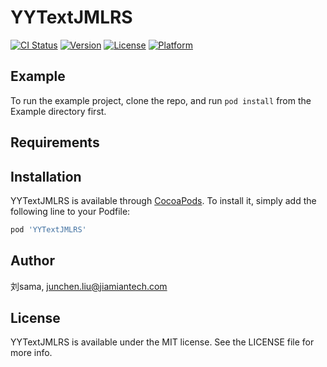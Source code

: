 # YYTextJMLRS

[![CI Status](https://img.shields.io/travis/刘sama/YYTextJMLRS.svg?style=flat)](https://travis-ci.org/刘sama/YYTextJMLRS)
[![Version](https://img.shields.io/cocoapods/v/YYTextJMLRS.svg?style=flat)](https://cocoapods.org/pods/YYTextJMLRS)
[![License](https://img.shields.io/cocoapods/l/YYTextJMLRS.svg?style=flat)](https://cocoapods.org/pods/YYTextJMLRS)
[![Platform](https://img.shields.io/cocoapods/p/YYTextJMLRS.svg?style=flat)](https://cocoapods.org/pods/YYTextJMLRS)

## Example

To run the example project, clone the repo, and run `pod install` from the Example directory first.

## Requirements

## Installation

YYTextJMLRS is available through [CocoaPods](https://cocoapods.org). To install
it, simply add the following line to your Podfile:

```ruby
pod 'YYTextJMLRS'
```

## Author

刘sama, junchen.liu@jiamiantech.com

## License

YYTextJMLRS is available under the MIT license. See the LICENSE file for more info.
